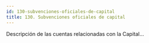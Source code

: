 ```yaml
---
id: 130-subvenciones-oficiales-de-capital
title: 130. Subvenciones oficiales de capital
---
```

Descripción de las cuentas relacionadas con la Capital...
